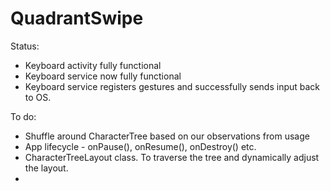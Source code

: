 # QuadrantSwipe

Status:
- Keyboard activity fully functional
- Keyboard service now fully functional
- Keyboard service registers gestures and successfully sends input back to OS.

To do:
- Shuffle around CharacterTree based on our observations from usage
- App lifecycle - onPause(), onResume(), onDestroy() etc. 
- CharacterTreeLayout class. To traverse the tree and dynamically adjust the layout.
- 

